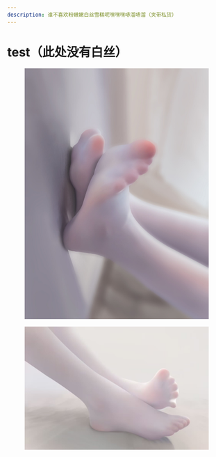 ```yaml
---
description: 谁不喜欢粉嫩嫩白丝雪糕呢嘿嘿嘿哧溜哧溜（夹带私货）
---
```


# test（此处没有白丝）

<figure><img src=".gitbook/assets/426173f71ae9649d.jpg" alt=""><figcaption></figcaption></figure>

<figure><img src=".gitbook/assets/-10a05e50603df37a.jpg" alt=""><figcaption></figcaption></figure>

